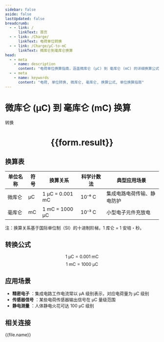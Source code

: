 ```yaml
---
sidebar: false
aside: false
lastUpdated: false
breadcrumb:
  - - link: /
      linkText: 首页
  - - link: /Charge/
      linkText: 电荷单位转换
  - - link: /Charge/μC-to-mC
      linkText: 微库仑到毫库仑换算
head:
  - - meta
    - name: description
      content: "电荷单位换算指南，涵盖微库仑 (μC) 到 毫库仑 (mC) 的详细换算公式与说明。"
  - - meta
    - name: keywords
      content: "电荷, 单位转换, 微库仑, 毫库仑, 换算公式, 单位换算指南"
---
```

# 微库仑 (μC) 到 毫库仑 (mC) 换算

<script setup>
import { onMounted, reactive, inject ,ref  } from 'vue'
import { NButton,NForm ,NFormItem,NInput,NInputNumber,NSelect,NCard,useMessage ,NGrid ,NGi } from 'naive-ui'
import { defineClientComponent } from 'vitepress'
import { Charge } from '../../files';
const convert = inject('convert')
const options =  [
  { "label": "微库仑 (μC)", "value": "μC" },
  { "label": "毫库仑 (mC)", "value": "mC" }
];
const formRef = ref(null);
const rules = {
  number:{
    required: true,
    type: 'number',
    trigger: "blur"
  },
  to:{
    required: true,
    trigger: "select"
  },
  from:{
    required: true,
    trigger: "select"
  }
}
const form = reactive({
  number:null,
  to:'',
  from:'',
  result:'',
  title:'电荷单位换算',
})
const convertHandler = (e) => {
   e.preventDefault();
  formRef.value?.validate((errors)=>{
    if (!errors) {
      form.result = `${form.number}${form.from} = ${convert(form.number).from(form.from).to(form.to)}${form.to}`
    }
  })
}
</script>

<n-form size="large" :model="form" ref='formRef' :rules="rules">
  <n-form-item label="数值"  path="number">
    <n-input-number size="large" style="width:100%" :min="0" v-model:value="form.number"   placeholder="请输入要转换的数值" />
  </n-form-item>
  <n-form-item label="从" path="from">
    <n-select  size="large" :options="options" v-model:value="form.from" placeholder="请选择原始单位" />
  </n-form-item>
  <n-form-item label="到" path="to">
    <n-select  size="large" :options="options" v-model:value="form.to" placeholder="请选择转换单位" />
  </n-form-item>
  <n-form-item>
    <n-button type="primary" style="width:100%" @click="convertHandler">转换</n-button>
  </n-form-item>
</n-form>
<n-card  embedded :bordered="false" hoverable>
  <div  style="text-align:center">
    <h1>{{form.result}}</h1>
  </div>
</n-card>


## 换算表
| 单位名称   | 符号 | 换算关系                             | 科学计数法  | 典型应用场景                     |
|------------|------|--------------------------------------|-------------|----------------------------------|
| 微库仑     | μC   | 1 μC = 0.001 mC                      | 10⁻⁶ C      | 集成电路电荷传输、静电防护       |
| 毫库仑     | mC   | 1 mC = 1000 μC                       | 10⁻³ C      | 小型电子元件充放电               |

注：换算关系基于国际单位制（SI）的十进制阶梯，1 库仑 = 1 安培・秒。

## 转换公式
$$ 1 \text{ μC} = 0.001 \text{ mC} $$
$$ 1 \text{ mC} = 1000 \text{ μC} $$

## 应用场景
- **精密电子** ：集成电路工作电流常以 μA 级别表示，对应电荷量为 μC 级别
- **传感器信号** ：某些电荷传感器输出信号在 μC 量级范围
- **静电测量** ：人体静电火花可达 100 μC 级别



## 相关连接
<n-grid x-gap="12" :cols="3">
  <n-gi v-for="(file, index) in Charge" :key="index">
    <n-button
      text
      tag="a"
      :href="file.path"
      type="primary"
    >
      {{file.name}}
    </n-button>
  </n-gi>
</n-grid>